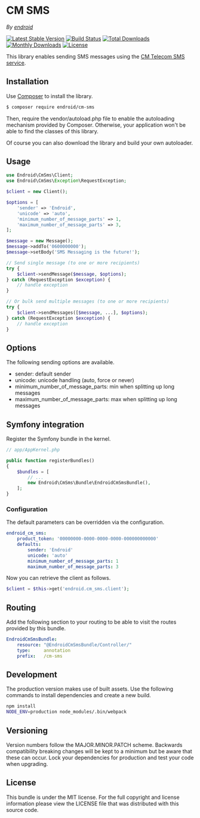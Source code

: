CM SMS
======

*By [endroid](http://endroid.nl/)*

[![Latest Stable Version](http://img.shields.io/packagist/v/endroid/cm-sms.svg)](https://packagist.org/packages/endroid/cm-sms)
[![Build Status](http://img.shields.io/travis/endroid/CmSms.svg)](http://travis-ci.org/endroid/CmSms)
[![Total Downloads](http://img.shields.io/packagist/dt/endroid/cm-sms.svg)](https://packagist.org/packages/endroid/cm-sms)
[![Monthly Downloads](http://img.shields.io/packagist/dm/endroid/cm-sms.svg)](https://packagist.org/packages/endroid/cm-sms)
[![License](http://img.shields.io/packagist/l/endroid/cm-sms.svg)](https://packagist.org/packages/endroid/cm-sms)

This library enables sending SMS messages using the [CM Telecom SMS service](https://docs.cmtelecom.com/).

## Installation

Use [Composer](https://getcomposer.org/) to install the library.

``` bash
$ composer require endroid/cm-sms
```

Then, require the vendor/autoload.php file to enable the autoloading mechanism
provided by Composer. Otherwise, your application won't be able to find the
classes of this library.

Of course you can also download the library and build your own autoloader.

## Usage

```php
use Endroid\CmSms\Client;
use Endroid\CmSms\Exception\RequestException;

$client = new Client();

$options = [
    'sender' => 'Endroid',
    'unicode' => 'auto',
    'minimum_number_of_message_parts' => 1,
    'maximum_number_of_message_parts' => 3,
];

$message = new Message();
$message->addTo('0600000000');
$message->setBody('SMS Messaging is the future!');

// Send single message (to one or more recipients)
try {
    $client->sendMessage($message, $options);
} catch (RequestException $exception) {
    // handle exception
}

// Or bulk send multiple messages (to one or more recipients)
try {
    $client->sendMessages([$message, ...], $options);
} catch (RequestException $exception) {
    // handle exception
}
```

## Options

The following sending options are available.

* sender: default sender
* unicode: unicode handling (auto, force or never)
* minimum_number_of_message_parts: min when splitting up long messages
* maximum_number_of_message_parts: max when splitting up long messages

## Symfony integration

Register the Symfony bundle in the kernel.

```php
// app/AppKernel.php

public function registerBundles()
{
    $bundles = [
        // ...
        new Endroid\CmSms\Bundle\EndroidCmSmsBundle(),
    ];
}
```

### Configuration

The default parameters can be overridden via the configuration.

```yaml
endroid_cm_sms:
    product_token: '00000000-0000-0000-0000-000000000000'
    defaults:
        sender: 'Endroid'
        unicode: 'auto'
        minimum_number_of_message_parts: 1
        maximum_number_of_message_parts: 3
```

Now you can retrieve the client as follows.

```php
$client = $this->get('endroid.cm_sms.client');
```

## Routing

Add the following section to your routing to be able to visit the routes
provided by this bundle.

``` yml
EndroidCmSmsBundle:
    resource: "@EndroidCmSmsBundle/Controller/"
    type:     annotation
    prefix:   /cm-sms
```

## Development

The production version makes use of built assets. Use the following commands to
install dependencies and create a new build.

``` bash
npm install
NODE_ENV=production node_modules/.bin/webpack
```

## Versioning

Version numbers follow the MAJOR.MINOR.PATCH scheme. Backwards compatibility
breaking changes will be kept to a minimum but be aware that these can occur.
Lock your dependencies for production and test your code when upgrading.

## License

This bundle is under the MIT license. For the full copyright and license
information please view the LICENSE file that was distributed with this source code.
